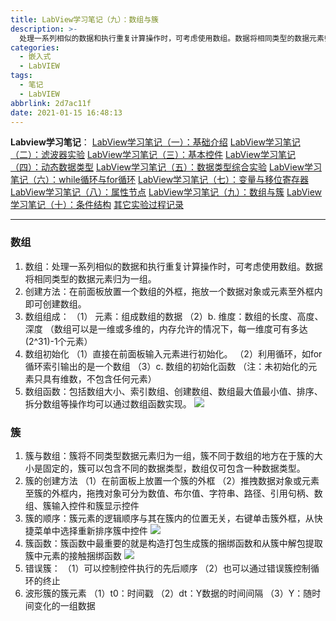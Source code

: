 ```yaml
---
title: LabView学习笔记（九）：数组与簇
description: >-
  处理一系列相似的数据和执行重复计算操作时，可考虑使用数组。数据将相同类型的数据元素归为一组。在前面板放置一个数组的外框，拖放一个数据对象或元素至外框内即可创建数组。数组函数包括数组大小、索引数组、创建数组、数组最大值最小值、排序、拆分数组等操作均可以通过数组函数实现。
categories:
  - 嵌入式
  - LabVIEW
tags:
  - 笔记
  - LabVIEW
abbrlink: 2d7ac11f
date: 2021-01-15 16:48:13
---
```


**Labview学习笔记**：
[LabView学习笔记（一）：基础介绍](https://blog.csdn.net/weixin_44543463/article/details/112325523)
[LabView学习笔记（二）：滤波器实验](https://blog.csdn.net/weixin_44543463/article/details/112329185)
[LabView学习笔记（三）：基本控件](https://blog.csdn.net/weixin_44543463/article/details/112364388)
[LabView学习笔记（四）：动态数据类型](https://blog.csdn.net/weixin_44543463/article/details/112366358)
[LabView学习笔记（五）：数据类型综合实验](https://blog.csdn.net/weixin_44543463/article/details/112392799)
[LabView学习笔记（六）：while循环与for循环](https://blog.csdn.net/weixin_44543463/article/details/112393383)
[LabView学习笔记（七）：变量与移位寄存器](https://blog.csdn.net/weixin_44543463/article/details/112431393)
[LabView学习笔记（八）：属性节点](https://blog.csdn.net/weixin_44543463/article/details/112470713)
[LabView学习笔记（九）：数组与簇](https://blog.csdn.net/weixin_44543463/article/details/112529983)
[LabView学习笔记（十）：条件结构](https://blog.csdn.net/weixin_44543463/article/details/112571924)
[其它实验过程记录](https://blog.csdn.net/weixin_44543463/category_10714833.html)

---
### 数组
1. 数组：处理一系列相似的数据和执行重复计算操作时，可考虑使用数组。数据将相同类型的数据元素归为一组。
2. 创建方法：在前面板放置一个数组的外框，拖放一个数据对象或元素至外框内即可创建数组。
3. 数组组成：
（1） 元素：组成数组的数据
（2）b. 维度：数组的长度、高度、深度 （数组可以是一维或多维的，内存允许的情况下，每一维度可有多达(2^31)-1个元素）
4. 数组初始化
（1）直接在前面板输入元素进行初始化。
（2）利用循环，如for循环索引输出的是一个数组
（3）c. 数组的初始化函数
（注：未初始化的元素只具有维数，不包含任何元素）
5. 数组函数：包括数组大小、索引数组、创建数组、数组最大值最小值、排序、拆分数组等操作均可以通过数组函数实现。
![](https://img.mahaofei.com/img/202112231106676-labview-notes9-1.png)
### 簇
1. 簇与数组：簇将不同类型数据元素归为一组，簇不同于数组的地方在于簇的大小是固定的，簇可以包含不同的数据类型，数组仅可包含一种数据类型。
2. 簇的创建方法
（1）在前面板上放置一个簇的外框
（2）推拽数据对象或元素至簇的外框内，拖拽对象可分为数值、布尔值、字符串、路径、引用句柄、数组、簇输入控件和簇显示控件
3. 簇的顺序：簇元素的逻辑顺序与其在簇内的位置无关，右键单击簇外框，从快捷菜单中选择重新排序簇中控件
![](https://img.mahaofei.com/img/202112231107285-labview-notes9-2.png)
4. 簇函数：簇函数中最重要的就是构造打包生成簇的捆绑函数和从簇中解包提取簇中元素的接触捆绑函数
![](https://img.mahaofei.com/img/202112231107463-labview-notes9-3.png)
6. 错误簇：
（1）可以控制控件执行的先后顺序
（2）也可以通过错误簇控制循环的终止
7. 波形簇的簇元素
（1）t0：时间戳
（2）dt：Y数据的时间间隔
（3）Y：随时间变化的一组数据
